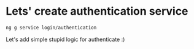 # Lets' create authentication service

```bash
ng g service login/authentication
```

Let's add simple stupid logic for authenticate :)
